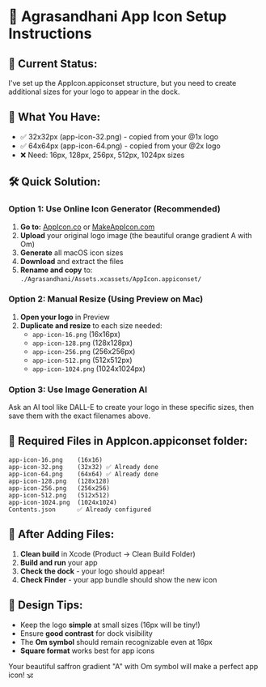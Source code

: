 # 🚀 Agrasandhani App Icon Setup Instructions

## 📱 **Current Status:**
I've set up the AppIcon.appiconset structure, but you need to create additional sizes for your logo to appear in the dock.

## 🎯 **What You Have:**
- ✅ 32x32px (app-icon-32.png) - copied from your @1x logo
- ✅ 64x64px (app-icon-64.png) - copied from your @2x logo  
- ❌ Need: 16px, 128px, 256px, 512px, 1024px sizes

## 🛠️ **Quick Solution:**

### Option 1: Use Online Icon Generator (Recommended)
1. **Go to:** [AppIcon.co](https://appicon.co) or [MakeAppIcon.com](https://makeappicon.com)
2. **Upload** your original logo image (the beautiful orange gradient A with Om)
3. **Generate** all macOS icon sizes
4. **Download** and extract the files
5. **Rename and copy** to: `./Agrasandhani/Assets.xcassets/AppIcon.appiconset/`

### Option 2: Manual Resize (Using Preview on Mac)
1. **Open your logo** in Preview
2. **Duplicate and resize** to each size needed:
   - `app-icon-16.png` (16x16px)
   - `app-icon-128.png` (128x128px) 
   - `app-icon-256.png` (256x256px)
   - `app-icon-512.png` (512x512px)
   - `app-icon-1024.png` (1024x1024px)

### Option 3: Use Image Generation AI
Ask an AI tool like DALL-E to create your logo in these specific sizes, then save them with the exact filenames above.

## 📁 **Required Files in AppIcon.appiconset folder:**
```
app-icon-16.png    (16x16)
app-icon-32.png    (32x32) ✅ Already done
app-icon-64.png    (64x64) ✅ Already done  
app-icon-128.png   (128x128)
app-icon-256.png   (256x256)
app-icon-512.png   (512x512)
app-icon-1024.png  (1024x1024)
Contents.json      ✅ Already configured
```

## 🚀 **After Adding Files:**
1. **Clean build** in Xcode (Product → Clean Build Folder)
2. **Build and run** your app
3. **Check the dock** - your logo should appear!
4. **Check Finder** - your app bundle should show the new icon

## 🎨 **Design Tips:**
- Keep the logo **simple** at small sizes (16px will be tiny!)
- Ensure **good contrast** for dock visibility
- The **Om symbol** should remain recognizable even at 16px
- **Square format** works best for app icons

Your beautiful saffron gradient "A" with Om symbol will make a perfect app icon! 🕉️